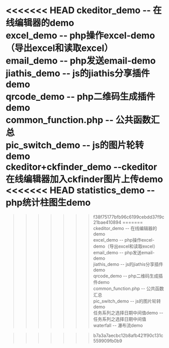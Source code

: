 <<<<<<< HEAD
ckeditor_demo       -- 在线编辑器的demo <br />
excel_demo          -- php操作excel-demo（导出excel和读取excel）<br />
email_demo          -- php发送email-demo<br />
jiathis_demo        -- js的jiathis分享插件demo <br/>
qrcode_demo         -- php二维码生成插件demo<br/>
common_function.php -- 公共函数汇总 <br />
pic_switch_demo     -- js的图片轮转demo  
ckeditor+ckfinder_demo  --ckeditor在线编辑器加入ckfinder图片上传demo  
<<<<<<< HEAD
statistics_demo     -- php统计柱图生demo<br/>
=======

>>>>>>> f38f75177bfb96c6199cebdd37f9c21bae410894
=======
ckeditor_demo               -- 在线编辑器的demo <br />
excel_demo                  -- php操作excel-demo（导出excel和读取excel）<br />
email_demo                  -- php发送email-demo<br />
jiathis_demo                -- js的jiathis分享插件demo <br/>
qrcode_demo                 -- php二维码生成插件demo<br/>
common_function.php         -- 公共函数汇总 <br />
pic_switch_demo             -- js的图片轮转demo<br />
任务系列之选择日期中间值demo    -- 任务系列之选择日期中间值<br />
waterfall                   -- 瀑布流demo

>>>>>>> b7a3a7aecbc12b8afb421f90c131c559909fb0b9
